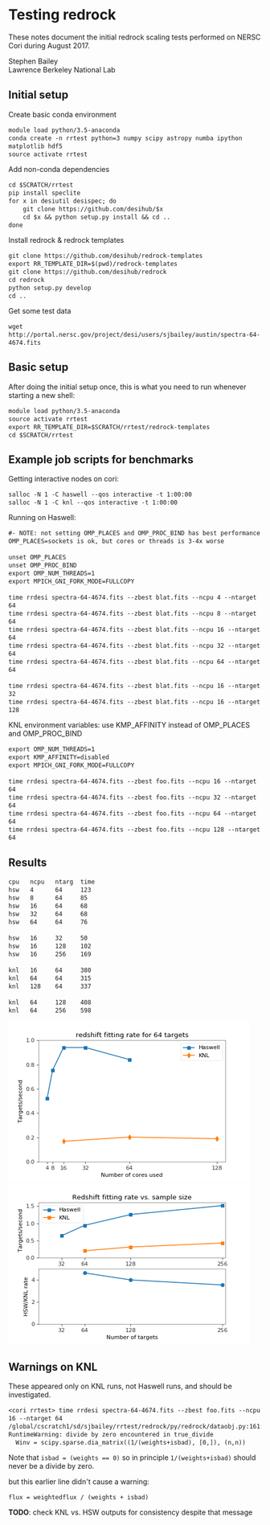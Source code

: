 # Testing redrock

These notes document the initial redrock scaling tests performed on NERSC
Cori during August 2017.

Stephen Bailey<br/>
Lawrence Berkeley National Lab

## Initial setup

Create basic conda environment
```
module load python/3.5-anaconda
conda create -n rrtest python=3 numpy scipy astropy numba ipython matplotlib hdf5
source activate rrtest
```

Add non-conda dependencies
```
cd $SCRATCH/rrtest
pip install speclite
for x in desiutil desispec; do
    git clone https://github.com/desihub/$x
    cd $x && python setup.py install && cd ..
done
```

Install redrock & redrock templates
```
git clone https://github.com/desihub/redrock-templates
export RR_TEMPLATE_DIR=$(pwd)/redrock-templates
git clone https://github.com/desihub/redrock
cd redrock
python setup.py develop
cd ..
```

Get some test data
```
wget http://portal.nersc.gov/project/desi/users/sjbailey/austin/spectra-64-4674.fits
```

## Basic setup

After doing the initial setup once, this is what you need to run whenever
starting a new shell:
```
module load python/3.5-anaconda
source activate rrtest
export RR_TEMPLATE_DIR=$SCRATCH/rrtest/redrock-templates
cd $SCRATCH/rrtest
```

## Example job scripts for benchmarks

Getting interactive nodes on cori:
```
salloc -N 1 -C haswell --qos interactive -t 1:00:00
salloc -N 1 -C knl --qos interactive -t 1:00:00
```

Running on Haswell:
```
#- NOTE: not setting OMP_PLACES and OMP_PROC_BIND has best performance
OMP_PLACES=sockets is ok, but cores or threads is 3-4x worse

unset OMP_PLACES
unset OMP_PROC_BIND
export OMP_NUM_THREADS=1
export MPICH_GNI_FORK_MODE=FULLCOPY

time rrdesi spectra-64-4674.fits --zbest blat.fits --ncpu 4 --ntarget 64
time rrdesi spectra-64-4674.fits --zbest blat.fits --ncpu 8 --ntarget 64
time rrdesi spectra-64-4674.fits --zbest blat.fits --ncpu 16 --ntarget 64
time rrdesi spectra-64-4674.fits --zbest blat.fits --ncpu 32 --ntarget 64
time rrdesi spectra-64-4674.fits --zbest blat.fits --ncpu 64 --ntarget 64

time rrdesi spectra-64-4674.fits --zbest blat.fits --ncpu 16 --ntarget 32
time rrdesi spectra-64-4674.fits --zbest blat.fits --ncpu 16 --ntarget 128
```

KNL environment variables: use KMP_AFFINITY instead of OMP_PLACES and OMP_PROC_BIND
```
export OMP_NUM_THREADS=1
export KMP_AFFINITY=disabled
export MPICH_GNI_FORK_MODE=FULLCOPY

time rrdesi spectra-64-4674.fits --zbest foo.fits --ncpu 16 --ntarget 64
time rrdesi spectra-64-4674.fits --zbest foo.fits --ncpu 32 --ntarget 64
time rrdesi spectra-64-4674.fits --zbest foo.fits --ncpu 64 --ntarget 64
time rrdesi spectra-64-4674.fits --zbest foo.fits --ncpu 128 --ntarget 64
```

## Results

```
cpu   ncpu   ntarg  time
hsw   4      64     123
hsw   8      64     85
hsw   16     64     68
hsw   32     64     68
hsw   64     64     76

hsw   16     32     50
hsw   16     128    102
hsw   16     256    169

knl   16     64     380
knl   64     64     315
knl   128    64     337

knl   64     128    408
knl   64     256    598
```

![redshift rate vs. cores](orig_rate_vs_cores.png)
![redshift rate vs. number of targets](orig_rate_vs_ntargets.png)

## Warnings on KNL

These appeared only on KNL runs, not Haswell runs, and should be investigated.
```
<cori rrtest> time rrdesi spectra-64-4674.fits --zbest foo.fits --ncpu 16 --ntarget 64
/global/cscratch1/sd/sjbailey/rrtest/redrock/py/redrock/dataobj.py:161: RuntimeWarning: divide by zero encountered in true_divide
  Winv = scipy.sparse.dia_matrix((1/(weights+isbad), [0,]), (n,n))
```
Note that `isbad = (weights == 0)` so in principle `1/(weights+isbad)`
should never be a divide by zero.

but this earlier line didn't cause a warning:
```
flux = weightedflux / (weights + isbad)
```

**TODO**: check KNL vs. HSW outputs for consistency despite that message

